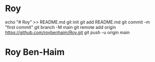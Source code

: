 # Roy
echo "# Roy" >> README.md
git init
git add README.md
git commit -m "first commit"
git branch -M main
git remote add origin https://github.com/roybenhaim/Roy.git
git push -u origin main
# Roy Ben-Haim
